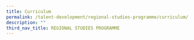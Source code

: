```yaml
---
title: Curriculum
permalink: /talent-development/regional-studies-programme/curriculum/
description: ""
third_nav_title: REGIONAL STUDIES PROGRAMME
---
```

